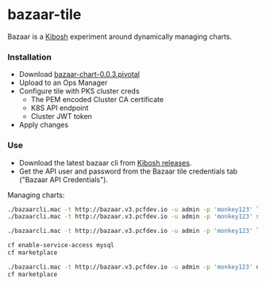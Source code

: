# bazaar-tile

Bazaar is a [Kibosh](https://github.com/cf-platform-eng/kibosh/)
experiment around dynamically managing charts. 

### Installation

* Download [bazaar-chart-0.0.3.pivotal](https://storage.googleapis.com/kibosh-public/bazaar-chart-0.0.3.pivotal)
* Upload to an Ops Manager
* Configure tile with PKS cluster creds
    - The PEM encoded Cluster CA certificate
    - K8S API endpoint
    - Cluster JWT token
* Apply changes    

### Use

* Download the latest bazaar cli from  [Kibosh releases](https://github.com/cf-platform-eng/kibosh/releases).
* Get the API user and password from the Bazaar tile credentials tab ("Bazaar API Credentials").

Managing charts:

```bash
./bazaarcli.mac -t http://bazaar.v3.pcfdev.io -u admin -p 'monkey123' list
./bazaarcli.mac -t http://bazaar.v3.pcfdev.io -u admin -p 'monkey123' save ~/workspace/kibosh-sample/sample-charts/mysql-0.8.2.tgz

./bazaarcli.mac -t http://bazaar.v3.pcfdev.io -u admin -p 'monkey123' list

cf enable-service-access mysql
cf marketplace

./bazaarcli.mac -t http://bazaar.v3.pcfdev.io -u admin -p 'monkey123' delete mysql
cf marketplace
```
